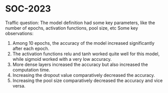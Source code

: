 # SOC-2023

Traffic question:
The model definition had some key parameters, like the number of epochs, activation functions, pool size, etc
Some key observations:
1. Among 10 epochs, the accuracy of the model increased significantly after each epoch.
2. The activation functions relu and tanh worked quite well for this model, while sigmoid worked with a very low accuracy.
3. More dense layers increased the accuracy but also increased the computation time.
4. Increasing the dropout value comparatively decreased the accuracy.
5. Increasing the pool size comparatively decreased the accuracy and vice versa.
